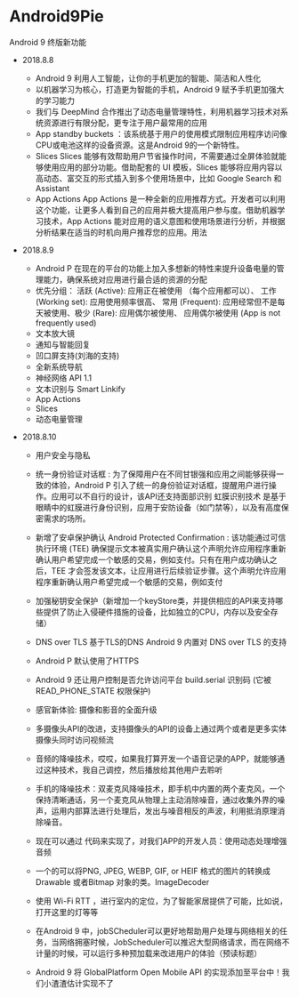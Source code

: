 # Android9Pie
Android 9 终版新功能
* 2018.8.8 
   *  Android 9 利用人工智能，让你的手机更加的智能、简洁和人性化
   *  以机器学习为核心，打造更为智能的手机，Android 9  赋予手机更加强大的学习能力
   *  我们与 DeepMind 合作推出了动态电量管理特性，利用机器学习技术对系统资源进行有限分配，更专注于用户最常用的应用
   *  App standby buckets ：该系统基于用户的使用模式限制应用程序访问像CPU或电池这样的设备资源。这是Android 9的一个新特性。
   *  Slices
      Slices 能够有效帮助用户节省操作时间，不需要通过全屏体验就能够使用应用的部分功能。借助配套的 UI 模板，Slices 能够将应用内容以高动态、富交互的形式插入到多个使用场景中，比如 Google Search 和 Assistant
   *  App Actions
      App Actions 是一种全新的应用推荐方式。开发者可以利用这个功能，让更多人看到自己的应用并极大提高用户参与度。借助机器学习技术，App Actions 能对应用的语义意图和使用场景进行分析，并根据分析结果在适当的时机向用户推荐您的应用。用法  
 
 * 2018.8.9
   *  Android P 在现在的平台的功能上加入多想新的特性来提升设备电量的管理能力，确保系统对应用进行最合适的资源的分配
   *  优先分组： 活跃 (Active): 应用正在被使用 （每个应用都可以）、 工作 (Working set): 应用使用频率很高、 常用 (Frequent): 应用经常但不是每天被使用、极少 (Rare): 应用偶尔被使用、 应用偶尔被使用 (App is not frequently used)
   *  文本放大镜
   *  通知与智能回复
   *  凹口屏支持(刘海的支持)
   *  全新系统导航
   *  神经网络 API 1.1
   *  文本识别与 Smart Linkify
   *  App Actions
   *  Slices
   *  动态电量管理
*  2018.8.10
   *  用户安全与隐私
   *  统一身份验证对话框  : 为了保障用户在不同甘银强和应用之间能够获得一致的体验，Android P 引入了统一的身份验证对话框，提醒用户进行操作。应用可以不自行的设计，该API还支持面部识别 虹膜识别技术  是基于眼睛中的虹膜进行身份识别，应用于安防设备（如门禁等），以及有高度保密需求的场所。
   *   新增了安卓保护确认 Android Protected Confirmation  : 该功能通过可信执行环境 (TEE) 确保提示文本被真实用户确认这个声明允许应用程序重新确认用户希望完成一个敏感的交易，例如支付。只有在用户成功确认之后，TEE 才会签发该文本，让应用进行后续验证步骤。这个声明允许应用程序重新确认用户希望完成一个敏感的交易，例如支付
   *  加强秘钥安全保护（新增加一个keyStore类，并提供相应的API来支持哪些提供了防止入侵硬件措施的设备，比如独立的CPU，内存以及安全存储） 
   *  DNS over TLS 基于TLS的DNS   Android 9 内置对 DNS over TLS 的支持
   *   Android P 默认使用了HTTPS
   *   Android 9 还让用户控制是否允许访问平台 build.serial 识别码 (它被 READ_PHONE_STATE 权限保护)
   
   * 感官新体验: 摄像和影音的全面升级
   * 多摄像头API的改进，支持摄像头的API的设备上通过两个或者是更多实体摄像头同时访问视频流
   * 音频的降噪技术，哎哎，如果我打算开发一个语音记录的APP，就能够通过这种技术，我自己调控，然后播放给其他用户去聆听
   * 手机的降噪技术：双麦克风降噪技术，即手机中内置的两个麦克风，一个保持清晰通话，另一个麦克风从物理上主动消除噪音，通过收集外界的噪声，运用内部算法进行处理后，发出与噪音相反的声波，利用抵消原理消除噪音。
   * 现在可以通过 代码来实现了，对我们APP的开发人员：使用动态处理增强音频
   *  一个的可以将PNG, JPEG, WEBP, GIF, or HEIF 格式的图片的转换成Drawable 或者Bitmap 对象的类。ImageDecoder 
   
   * 使用 Wi-Fi RTT ，进行室内的定位，为了智能家居提供了可能，比如说，打开这里的灯等等
   * 在Android 9 中，jobSCheduler可以更好地帮助用户处理与网络相关的任务，当网络拥塞时候，JobScheduler可以推迟大型网络请求，而在网络不计量的时候，可以运行多种预加载来改进用户的体验（预读标题）
   * Android 9 将 GlobalPlatform Open Mobile API 的实现添加至平台中！我们小渣渣估计实现不了  
   
   
   